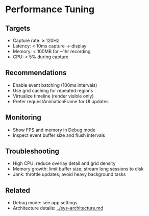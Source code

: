 # Performance Tuning

## Targets

- Capture rate: ≥ 120Hz
- Latency: < 10ms capture → display
- Memory: < 100MB for ~1hr recording
- CPU: < 5% during capture

## Recommendations

- Enable event batching (100ms intervals)
- Use grid caching for repeated regions
- Virtualize timeline (render visible only)
- Prefer requestAnimationFrame for UI updates

## Monitoring

- Show FPS and memory in Debug mode
- Inspect event buffer size and flush intervals

## Troubleshooting

- High CPU: reduce overlay detail and grid density
- Memory growth: limit buffer size; stream long sessions to disk
- Jank: throttle updates; avoid heavy background tasks

## Related

- Debug mode: see app settings
- Architecture details: [../sys-architecture.md](../sys-architecture.md#performance_specs)

